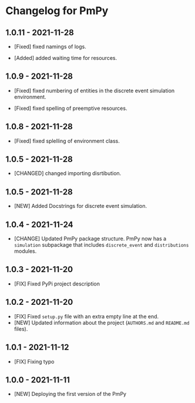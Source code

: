 Changelog for PmPy
===================
1.0.11 - 2021-11-28
------------------

- [Fixed] fixed namings of logs.

- [Added] added waiting time for resources.


1.0.9 - 2021-11-28
------------------

- [Fixed] fixed numbering of entities in the discrete event simulation  environment.

- [Fixed] fixed spelling  of preemptive resources.

1.0.8 - 2021-11-28
------------------

- [Fixed] fixed splelling of environment class.


1.0.5 - 2021-11-28
------------------

- [CHANGED] changed importing disrtibution.

1.0.5 - 2021-11-28
------------------

- [NEW] Added Docstrings for discrete event simulation.


1.0.4 - 2021-11-24
------------------

- [CHANGE] Updated PmPy package structure. PmPy now has a `simulation` subpackage that includes `discrete_event` and `distributions` modules.

1.0.3 - 2021-11-20
------------------

- [FIX] Fixed PyPi project description

1.0.2 - 2021-11-20
------------------

- [FIX] Fixed `setup.py` file with an extra empty line at the end.
- [NEW] Updated information about the project (`AUTHORS.md` and `README.md` files).
  
1.0.1 - 2021-11-12
------------------

- [FIX] Fixing typo

1.0.0 - 2021-11-11
------------------

- [NEW] Deploying the first version of the PmPy
